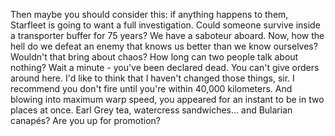 Then maybe you should consider this: if anything happens to them, Starfleet is going to want a full investigation. Could someone survive inside a transporter buffer for 75 years? We have a saboteur aboard. Now, how the hell do we defeat an enemy that knows us better than we know ourselves? Wouldn't that bring about chaos? How long can two people talk about nothing? Wait a minute - you've been declared dead. You can't give orders around here. I'd like to think that I haven't changed those things, sir. I recommend you don't fire until you're within 40,000 kilometers. And blowing into maximum warp speed, you appeared for an instant to be in two places at once. Earl Grey tea, watercress sandwiches... and Bularian canapés? Are you up for promotion?
